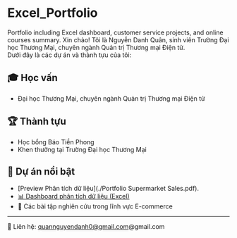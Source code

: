 # Excel_Portfolio
Portfolio including Excel dashboard, customer service projects, and online courses summary.
Xin chào! Tôi là Nguyễn Danh Quân, sinh viên Trường Đại học Thương Mại, chuyên ngành Quản trị Thương mại Điện tử.  
Dưới đây là các dự án và thành tựu của tôi:

## 🎓 Học vấn
- Đại học Thương Mại, chuyên ngành Quản trị Thương mại Điện tử

## 🏆 Thành tựu
- Học bổng Báo Tiền Phong  
- Khen thưởng tại Trường Đại học Thương Mại 

## 📂 Dự án nổi bật
- [Preview Phân tích dữ liệu](./Portfolio Supermarket Sales.pdf).
- [📊 Dashboard phân tích dữ liệu (Excel)](./Portfolio_SupermarketSales_Nguyen_Danh_Quan.xlsx)  
- 📑 Các bài tập nghiên cứu trong lĩnh vực E-commerce

---

📧 Liên hệ: quannguyendanh0@gmail.com@gmail.com  
